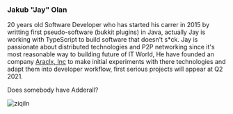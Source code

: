 ### Jakub "Jay" Olan
20 years old Software Developer who has started his carrer in 2015 by writting first pseudo-software (bukkit plugins) in Java, actually Jay is working with TypeScript to build software that doesn't s\*ck. Jay is passionate about distributed technologies and P2P networking since it's most reasonable way to building future of IT World, He have founded an company [Araclx, Inc](https://araclx.com) to make initial experiments with there technologies and adapt them into developer workflow, first serious projects will appear at Q2 2021.

Does somebody have Adderall?

<p align="left"> <img src="https://komarev.com/ghpvc/?username=ziqiln" alt="ziqiln" /> </p>
